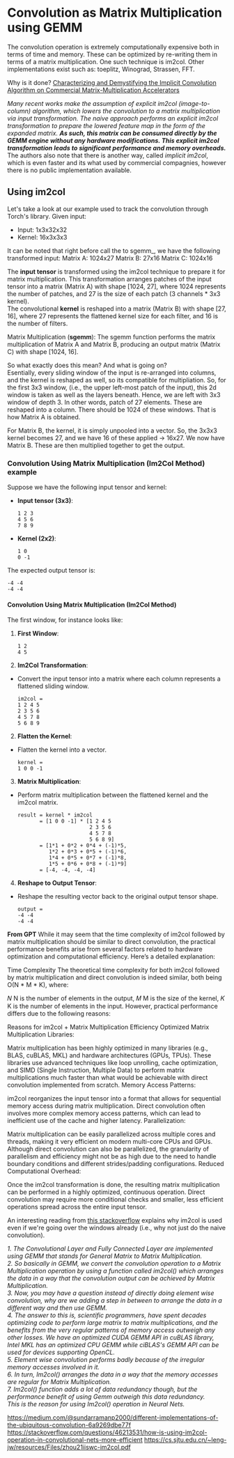 # Convolution as Matrix Multiplication using GEMM
The convolution operation is extremely computationally expensive both in terms of time and memory. These can be optimized by re-writing them in terms of a matrix multiplication. One such technique is im2col. Other implementations exist such as: toeplitz, Winograd, Strassen, FFT. 

Why is it done? [Characterizing and Demystifying the Implicit Convolution
Algorithm on Commercial Matrix-Multiplication Accelerators](https://cs.sjtu.edu.cn/~leng-jw/resources/Files/zhou21iiswc-im2col.pdf)  
  
_Many recent works make the assumption
of explicit im2col (image-to-column) algorithm, which lowers the convolution to a matrix multiplication via input transformation. The naive approach performs an explicit im2col
transformation to prepare the lowered feature map in the
form of the expanded matrix. **As such, this matrix can be
consumed directly by the GEMM engine without any hardware
modifications. This explicit im2col transformation leads to
significant performance and memory overheads.**_  
The authors also note that there is another way, called _implicit im2col_, which is even faster and its what used by commercial compagnies, however there is no public implementation available.

## Using im2col
Let's take a look at our example used to track the convolution through Torch's library.
Given input:
- Input: 1x3x32x32
- Kernel: 16x3x3x3

It can be noted that right before call the to sgemm_, we have the following transformed input: 
Matrix A: 1024x27
Matrix B: 27x16
Matrix C: 1024x16

The **input tensor** is transformed using the im2col technique to prepare it for matrix multiplication. This transformation arranges patches of the input tensor into a matrix (Matrix A) with shape [1024, 27], where 1024 represents the number of patches, and 27 is the size of each patch (3 channels * 3x3 kernel).  
The convolutional **kernel** is reshaped into a matrix (Matrix B) with shape [27, 16], where 27 represents the flattened kernel size for each filter, and 16 is the number of filters.  
  
Matrix Multiplication (**sgemm**): The sgemm function performs the matrix multiplication of Matrix A and Matrix B, producing an output matrix (Matrix C) with shape [1024, 16].

So what exactly does this mean?  And what is going on?  
Esentially, every sliding window of the input is re-arranged into columns, and the kernel is reshaped as well, so its compatible for multipliation. So, for the first 3x3 window, (i.e., the upper left-most patch of the input), this 2d window is taken as well as the layers beneath. Hence, we are left with 3x3 window of depth 3. In other words, patch of 27 elements. These are reshaped into a column.
There should be 1024 of these windows. That is how Matrix A is obtained.

For Matrix B, the kernel, it is simply unpooled into a vector. So, the 3x3x3 kernel becomes 27, and we have 16 of these applied -> 16x27. We now have Matrix B.
These are then multiplied together to get the output.

### Convolution Using Matrix Multiplication (Im2Col Method) example

Suppose we have the following input tensor and kernel:

- **Input tensor (3x3)**:

  ```
  1 2 3
  4 5 6
  7 8 9
  ```

- **Kernel (2x2)**:

  ```
  1 0
  0 -1
  ```
The expected output tensor is:

```
-4 -4
-4 -4
```

#### Convolution Using Matrix Multiplication (Im2Col Method)
The first window, for instance looks like:
1. **First Window**:

   ```
   1 2
   4 5
   ```


1. **Im2Col Transformation**:

- Convert the input tensor into a matrix where each column represents a flattened sliding window.

  ```
  im2col =
  1 2 4 5
  2 3 5 6
  4 5 7 8
  5 6 8 9
  ```

2. **Flatten the Kernel**:

- Flatten the kernel into a vector.

  ```
  kernel =
  1 0 0 -1
  ```

3. **Matrix Multiplication**:

- Perform matrix multiplication between the flattened kernel and the im2col matrix.

  ```
  result = kernel * im2col
         = [1 0 0 -1] * [1 2 4 5
                         2 3 5 6
                         4 5 7 8
                         5 6 8 9]
         = [1*1 + 0*2 + 0*4 + (-1)*5,
            1*2 + 0*3 + 0*5 + (-1)*6,
            1*4 + 0*5 + 0*7 + (-1)*8,
            1*5 + 0*6 + 0*8 + (-1)*9]
         = [-4, -4, -4, -4]
  ```

4. **Reshape to Output Tensor**:

- Reshape the resulting vector back to the original output tensor shape.

  ```
  output =
  -4 -4
  -4 -4
  ```

**From GPT** While it may seem that the time complexity of im2col followed by matrix multiplication should be similar to direct convolution, the practical performance benefits arise from several factors related to hardware optimization and computational efficiency. Here’s a detailed explanation:

Time Complexity
The theoretical time complexity for both im2col followed by matrix multiplication and direct convolution is indeed similar, both being O(N * M * K), where:

𝑁
N is the number of elements in the output,
𝑀
M is the size of the kernel,
𝐾
K is the number of elements in the input.
However, practical performance differs due to the following reasons:

Reasons for im2col + Matrix Multiplication Efficiency
Optimized Matrix Multiplication Libraries:

Matrix multiplication has been highly optimized in many libraries (e.g., BLAS, cuBLAS, MKL) and hardware architectures (GPUs, TPUs).
These libraries use advanced techniques like loop unrolling, cache optimization, and SIMD (Single Instruction, Multiple Data) to perform matrix multiplications much faster than what would be achievable with direct convolution implemented from scratch.
Memory Access Patterns:

im2col reorganizes the input tensor into a format that allows for sequential memory access during matrix multiplication.
Direct convolution often involves more complex memory access patterns, which can lead to inefficient use of the cache and higher latency.
Parallelization:

Matrix multiplication can be easily parallelized across multiple cores and threads, making it very efficient on modern multi-core CPUs and GPUs.
Although direct convolution can also be parallelized, the granularity of parallelism and efficiency might not be as high due to the need to handle boundary conditions and different strides/padding configurations.
Reduced Computational Overhead:

Once the im2col transformation is done, the resulting matrix multiplication can be performed in a highly optimized, continuous operation.
Direct convolution may require more conditional checks and smaller, less efficient operations spread across the entire input tensor.

An interesting reading from [this stackoverflow](https://stackoverflow.com/questions/46213531/how-is-using-im2col-operation-in-convolutional-nets-more-efficient) explains why im2col is used even if we're going over the windows already (i.e., why not just do the naive convolution).

_1. The Convolutional Layer and Fully Connected Layer are implemented using GEMM that stands for General Matrix to Matrix Multiplication.  
2. So basically in GEMM, we convert the convolution operation to a Matrix Multiplication operation by using a function called im2col() which arranges the data in a way that the convolution output can be achieved by Matrix Multiplication.  
3. Now, you may have a question instead of directly doing element wise convolution, why are we adding a step in between to arrange the data in a different way and then use GEMM.  
4. The answer to this is, scientific programmers, have spent decades optimizing code to perform large matrix to matrix multiplications, and the benefits from the very regular patterns of memory access outweigh any other losses. We have an optimized CUDA GEMM API in cuBLAS library, Intel MKL has an optimized CPU GEMM while ciBLAS's GEMM API can be used for devices supporting OpenCL.  
5. Element wise convolution performs badly because of the irregular memory accesses involved in it.  
6. In turn, Im2col() arranges the data in a way that the memory accesses are regular for Matrix Multiplication.  
7. Im2col() function adds a lot of data redundancy though, but the performance benefit of using Gemm outweigh this data redundancy.  
This is the reason for using Im2col() operation in Neural Nets._  

https://medium.com/@sundarramanp2000/different-implementations-of-the-ubiquitous-convolution-6a9269dbe77f
https://stackoverflow.com/questions/46213531/how-is-using-im2col-operation-in-convolutional-nets-more-efficient
https://cs.sjtu.edu.cn/~leng-jw/resources/Files/zhou21iiswc-im2col.pdf


